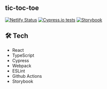 ## tic-toc-toe

[![Netlify Status](https://api.netlify.com/api/v1/badges/1427119a-22bb-40b5-978a-da4a09c2b31a/deploy-status)](https://app.netlify.com/sites/effervescent-moonbeam-30d979/deploys)
[![Cypress.io tests](https://img.shields.io/badge/cypress.io-tests-green.svg?style=flat-square)](https://cypress.io)
[![Storybook](https://cdn.jsdelivr.net/gh/storybooks/brand@master/badge/badge-storybook.svg)](https://storybook.js.org/)

## 🛠️ Tech
- React
- TypeScript
- Cypress
- Webpack
- ESLint
- Github Actions
- Storybook